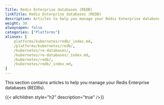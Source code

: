 ```yaml
---
Title: Redis Enterprise databases (REDB)
linkTitle: Redis Enterprise databases (REDB)
description: Articles to help you manage your Redis Enterprise databases (REDBs).
weight: 30
alwaysopen: false
categories: ["Platforms"]
aliases: [
    platforms/kubernetes/redb/_index.md,
    /platforms/kubernetes/redb/,
    /kubernetes/re-databases/,
    /kubernetes/re-databases/_index.md,
    /kubernetes/redb/,
    /kubernetes/redb/_index.md,
]
---
```


This section contains articles to help you manage your Redis Enterprise databases (REDBs).


{{< allchildren style="h2" description="true" />}}
